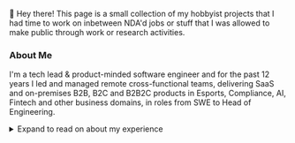 :wave: Hey there! This page is a small collection of my hobbyist projects that I had time to work on inbetween NDA'd jobs or stuff that I was allowed to make public through work or research activities.

### About Me

I'm a tech lead & product-minded software engineer and for the past 12 years I led and managed remote cross-functional teams, delivering SaaS and on-premises B2B, B2C and B2B2C products in Esports, Compliance, AI, Fintech and other business domains, in roles from SWE to Head of Engineering.

<details><summary>Expand to read on about my experience</summary>
<br/>

Early years in software engineering as an individual contributor positioned me well for technical leadership in both engineering and product roles. I have hands-on experience with front-end and back-end development, product management, systems analytics, and workflow engineering. I've successfully delivered dozens of products in companies ranging from early start-ups to established product orgs, working with diverse, distributed cross-functional teams of varying sizes and backgrounds.

<br/>

My headline skills:

- I am specialised in overseeing the full product development lifecycle for a rich portfolio of B2B, B2C, and B2B2C products, with a focus on delivering value to customers and stakeholders.
- My proven leadership track-record in building and guiding cross-functional teams, fostering a constructive and transparent workplace environment that nurtures growth and innovation.
- Developing project plans that align with strategic business initiatives and successfully driving those plans to fruition, evidenced by enhanced product value and substantial growth in feature-led revenue.
- Consistent history of identifying risks early and developing mitigation strategies that secure project success and minimise scope creep.
- Articulate communicator adept at translating complex technical information into clear, actionable insight for stakeholders, ensuring all parties are aligned with project goals.
<br/>

And qualifications:

- Years of experience as a software engineer founding the technical background with a strong track record of leveraging data for decision-making and utilising a customer-focused approach to meet market and user demands.
- Hands-on experience implementing Agile methodologies to streamline project delivery and enhance team productivity, while tailoring processes to fit unique product team needs.
- Demonstrated success in engaging directly with customers and stakeholders to gather critical feedback and insights, fortifying customer advocacy and fostering stakeholder trust.
- Expert in driving product strategy, identifying new opportunities for product growth, and executing marketing plans for new product launches, contributing to significant revenue growth.
- Proficient in data analysis with SQL, functional and declarative programming languages, and up-to-date with the latest AI/ML technologies, including LLMs and LDMs.

</details>

<!--
**MNeverOff/MNeverOff** is a ✨ _special_ ✨ repository because its `README.md` (this file) appears on your GitHub profile.

Here are some ideas to get you started:

- 🔭 I’m currently working on ...
- 🌱 I’m currently learning ...
- 👯 I’m looking to collaborate on ...
- 🤔 I’m looking for help with ...
- 💬 Ask me about ...
- 📫 How to reach me: ...
- 😄 Pronouns: ...
- ⚡ Fun fact: ...
-->
